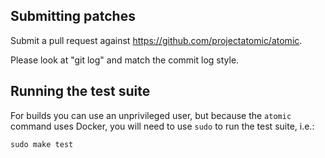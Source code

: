 Submitting patches 
------------------

Submit a pull request against <https://github.com/projectatomic/atomic>.

Please look at "git log" and match the commit log style.

Running the test suite
----------------------

For builds you can use an unprivileged user, but because the `atomic`
command uses Docker, you will need to use `sudo` to run the test
suite, i.e.:

```
sudo make test
```
